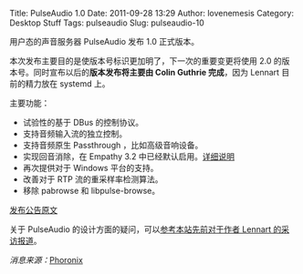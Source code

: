 Title: PulseAudio 1.0
Date: 2011-09-28 13:29
Author: lovenemesis
Category: Desktop Stuff
Tags: pulseaudio
Slug: pulseaudio-10

用户态的声音服务器 PulseAudio 发布 1.0 正式版本。

本次发布主要目的是使版本号标识更加明了，下一次的重要变更将使用 2.0
的版本号。同时宣布以后的**版本发布将主要由 Colin Guthrie 完成**，因为
Lennart 目前的精力放在 systemd 上。

主要功能：

-   试验性的基于 DBus 的控制协议。
-   支持音频输入流的独立控制。
-   支持音频原生 Passthrough ，比如高级音响设备。
-   实现回音消除，在 Empathy 3.2
    中已经默认启用。[详细说明](http://arunraghavan.net/2011/08/hello-hello-hello/)
-   再次提供对于 Windows 平台的支持。
-   改善对于 RTP 流的重采样率检测算法。
-   移除 pabrowse 和 libpulse-browse。

[发布公告原文](http://www.freedesktop.org/wiki/Software/PulseAudio/Notes/1.0)

关于 PulseAudio 的设计方面的疑问，可以[参考本站先前对于作者 Lennart
的采访报道](http://linuxtoy.org/archives/interview-creater-of-systemd-and-pulseaudio-lennart.html)。

*消息来源：*[Phoronix](http://www.phoronix.com/scan.php?page=news_item&px=OTk0NQ)
